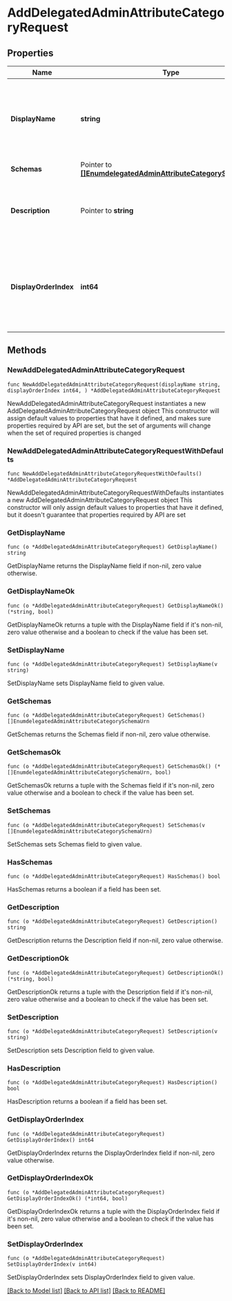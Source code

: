 # AddDelegatedAdminAttributeCategoryRequest

## Properties

Name | Type | Description | Notes
------------ | ------------- | ------------- | -------------
**DisplayName** | **string** | A human readable display name for this Delegated Admin Attribute Category. | 
**Schemas** | Pointer to [**[]EnumdelegatedAdminAttributeCategorySchemaUrn**](EnumdelegatedAdminAttributeCategorySchemaUrn.md) |  | [optional] 
**Description** | Pointer to **string** | A description for this Delegated Admin Attribute Category | [optional] 
**DisplayOrderIndex** | **int64** | Delegated Admin Attribute Categories are ordered for display based on this index from least to greatest. | 

## Methods

### NewAddDelegatedAdminAttributeCategoryRequest

`func NewAddDelegatedAdminAttributeCategoryRequest(displayName string, displayOrderIndex int64, ) *AddDelegatedAdminAttributeCategoryRequest`

NewAddDelegatedAdminAttributeCategoryRequest instantiates a new AddDelegatedAdminAttributeCategoryRequest object
This constructor will assign default values to properties that have it defined,
and makes sure properties required by API are set, but the set of arguments
will change when the set of required properties is changed

### NewAddDelegatedAdminAttributeCategoryRequestWithDefaults

`func NewAddDelegatedAdminAttributeCategoryRequestWithDefaults() *AddDelegatedAdminAttributeCategoryRequest`

NewAddDelegatedAdminAttributeCategoryRequestWithDefaults instantiates a new AddDelegatedAdminAttributeCategoryRequest object
This constructor will only assign default values to properties that have it defined,
but it doesn't guarantee that properties required by API are set

### GetDisplayName

`func (o *AddDelegatedAdminAttributeCategoryRequest) GetDisplayName() string`

GetDisplayName returns the DisplayName field if non-nil, zero value otherwise.

### GetDisplayNameOk

`func (o *AddDelegatedAdminAttributeCategoryRequest) GetDisplayNameOk() (*string, bool)`

GetDisplayNameOk returns a tuple with the DisplayName field if it's non-nil, zero value otherwise
and a boolean to check if the value has been set.

### SetDisplayName

`func (o *AddDelegatedAdminAttributeCategoryRequest) SetDisplayName(v string)`

SetDisplayName sets DisplayName field to given value.


### GetSchemas

`func (o *AddDelegatedAdminAttributeCategoryRequest) GetSchemas() []EnumdelegatedAdminAttributeCategorySchemaUrn`

GetSchemas returns the Schemas field if non-nil, zero value otherwise.

### GetSchemasOk

`func (o *AddDelegatedAdminAttributeCategoryRequest) GetSchemasOk() (*[]EnumdelegatedAdminAttributeCategorySchemaUrn, bool)`

GetSchemasOk returns a tuple with the Schemas field if it's non-nil, zero value otherwise
and a boolean to check if the value has been set.

### SetSchemas

`func (o *AddDelegatedAdminAttributeCategoryRequest) SetSchemas(v []EnumdelegatedAdminAttributeCategorySchemaUrn)`

SetSchemas sets Schemas field to given value.

### HasSchemas

`func (o *AddDelegatedAdminAttributeCategoryRequest) HasSchemas() bool`

HasSchemas returns a boolean if a field has been set.

### GetDescription

`func (o *AddDelegatedAdminAttributeCategoryRequest) GetDescription() string`

GetDescription returns the Description field if non-nil, zero value otherwise.

### GetDescriptionOk

`func (o *AddDelegatedAdminAttributeCategoryRequest) GetDescriptionOk() (*string, bool)`

GetDescriptionOk returns a tuple with the Description field if it's non-nil, zero value otherwise
and a boolean to check if the value has been set.

### SetDescription

`func (o *AddDelegatedAdminAttributeCategoryRequest) SetDescription(v string)`

SetDescription sets Description field to given value.

### HasDescription

`func (o *AddDelegatedAdminAttributeCategoryRequest) HasDescription() bool`

HasDescription returns a boolean if a field has been set.

### GetDisplayOrderIndex

`func (o *AddDelegatedAdminAttributeCategoryRequest) GetDisplayOrderIndex() int64`

GetDisplayOrderIndex returns the DisplayOrderIndex field if non-nil, zero value otherwise.

### GetDisplayOrderIndexOk

`func (o *AddDelegatedAdminAttributeCategoryRequest) GetDisplayOrderIndexOk() (*int64, bool)`

GetDisplayOrderIndexOk returns a tuple with the DisplayOrderIndex field if it's non-nil, zero value otherwise
and a boolean to check if the value has been set.

### SetDisplayOrderIndex

`func (o *AddDelegatedAdminAttributeCategoryRequest) SetDisplayOrderIndex(v int64)`

SetDisplayOrderIndex sets DisplayOrderIndex field to given value.



[[Back to Model list]](../README.md#documentation-for-models) [[Back to API list]](../README.md#documentation-for-api-endpoints) [[Back to README]](../README.md)


